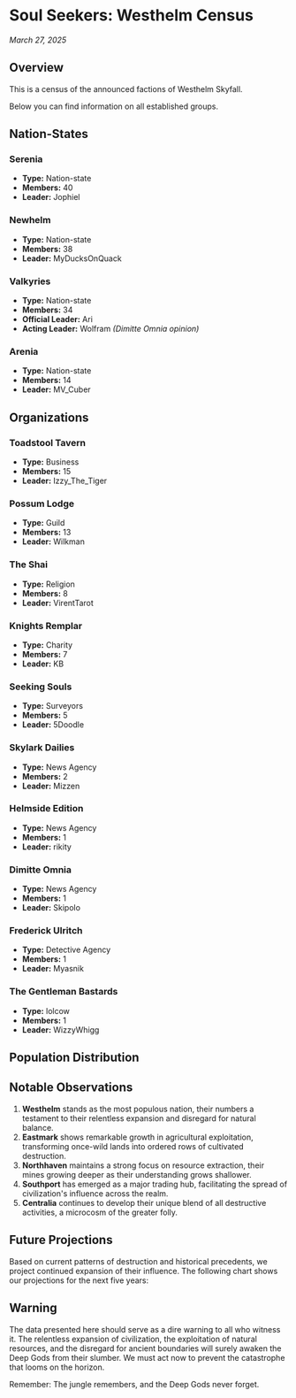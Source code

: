 # Soul Seekers: Westhelm Census

*March 27, 2025*

## Overview

This is a census of the announced factions of Westhelm Skyfall.

Below you can find information on all established groups.

## Nation-States

### Serenia
- **Type:** Nation-state
- **Members:** 40
- **Leader:** Jophiel

### Newhelm
- **Type:** Nation-state
- **Members:** 38
- **Leader:** MyDucksOnQuack

### Valkyries
- **Type:** Nation-state
- **Members:** 34
- **Official Leader:** Ari
- **Acting Leader:** Wolfram *(Dimitte Omnia opinion)*

### Arenia
- **Type:** Nation-state
- **Members:** 14
- **Leader:** MV_Cuber

## Organizations

### Toadstool Tavern
- **Type:** Business
- **Members:** 15
- **Leader:** Izzy_The_Tiger

### Possum Lodge
- **Type:** Guild
- **Members:** 13
- **Leader:** Wilkman

### The Shai
- **Type:** Religion
- **Members:** 8
- **Leader:** VirentTarot

### Knights Remplar
- **Type:** Charity
- **Members:** 7
- **Leader:** KB

### Seeking Souls
- **Type:** Surveyors
- **Members:** 5
- **Leader:** 5Doodle

### Skylark Dailies
- **Type:** News Agency
- **Members:** 2
- **Leader:** Mizzen

### Helmside Edition
- **Type:** News Agency
- **Members:** 1
- **Leader:** rikity

### Dimitte Omnia
- **Type:** News Agency
- **Members:** 1
- **Leader:** Skipolo

### Frederick Ulritch
- **Type:** Detective Agency
- **Members:** 1
- **Leader:** Myasnik

### The Gentleman Bastards
- **Type:** lolcow
- **Members:** 1
- **Leader:** WizzyWhigg

## Population Distribution

<div class="plotly-graph" data-plotly='{
    "data": [
        {
            "values": [40, 38, 34, 14, 15, 13, 8, 7, 5, 2, 1, 1, 1, 1],
            "labels": ["Serenia", "Newhelm", "Valkyries", "Arenia", "Toadstool Tavern", "Possum Lodge", "The Shai", "Knights Remplar", "Seeking Souls", "Skylark Dailies", "Helmside Edition", "Dimitte Omnia", "Frederick Ulritch", "The Gentleman Bastards"],
            "type": "pie",
            "name": "Member Distribution",
            "marker": {
                "colors": ["#8b4513", "#a0522d", "#cd853f", "#deb887", "#d2691e", "#b8860b", "#bc8f8f", "#d2b48c", "#f4a460", "#daa520", "#cd853f", "#d2691e", "#8b4513", "#a0522d"]
            }
        }
    ],
    "layout": {
        "title": "Population Distribution by Faction",
        "showlegend": true,
        "paper_bgcolor": "rgba(0,0,0,0)",
        "plot_bgcolor": "rgba(0,0,0,0)",
        "font": {
            "family": "Crimson Text, serif"
        }
    }
}'></div>

## Notable Observations

1. **Westhelm** stands as the most populous nation, their numbers a testament to their relentless expansion and disregard for natural balance.
2. **Eastmark** shows remarkable growth in agricultural exploitation, transforming once-wild lands into ordered rows of cultivated destruction.
3. **Northhaven** maintains a strong focus on resource extraction, their mines growing deeper as their understanding grows shallower.
4. **Southport** has emerged as a major trading hub, facilitating the spread of civilization's influence across the realm.
5. **Centralia** continues to develop their unique blend of all destructive activities, a microcosm of the greater folly.

## Future Projections

Based on current patterns of destruction and historical precedents, we project continued expansion of their influence. The following chart shows our projections for the next five years:

<div class="plotly-graph" data-plotly='{
    "data": [
        {
            "x": [2025, 2026, 2027, 2028, 2029],
            "y": [100, 120, 145, 175, 210],
            "type": "scatter",
            "mode": "lines+markers",
            "name": "Projected Growth",
            "line": {
                "color": "#8b4513",
                "width": 2
            },
            "marker": {
                "color": "#8b4513",
                "size": 8
            }
        }
    ],
    "layout": {
        "title": "Projected Environmental Impact",
        "xaxis": {
            "title": "Year",
            "showgrid": false
        },
        "yaxis": {
            "title": "Impact Index",
            "showgrid": false
        },
        "paper_bgcolor": "rgba(0,0,0,0)",
        "plot_bgcolor": "rgba(0,0,0,0)",
        "font": {
            "family": "Crimson Text, serif"
        }
    }
}'></div>

## Warning

The data presented here should serve as a dire warning to all who witness it. The relentless expansion of civilization, the exploitation of natural resources, and the disregard for ancient boundaries will surely awaken the Deep Gods from their slumber. We must act now to prevent the catastrophe that looms on the horizon.

Remember: The jungle remembers, and the Deep Gods never forget. 